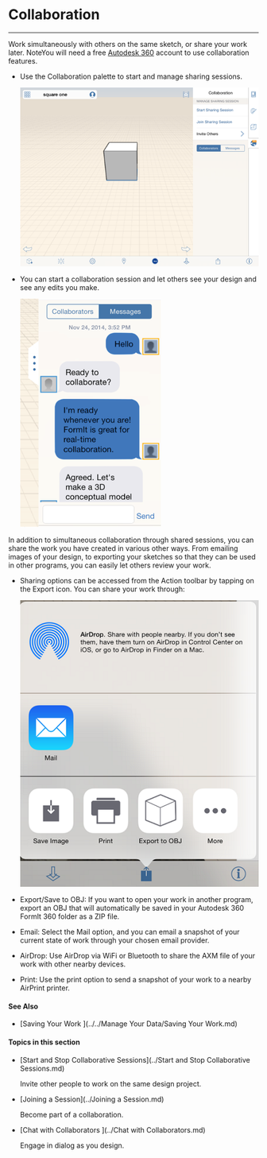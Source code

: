 # Collaboration

----

Work simultaneously with others on the same sketch, or share your work later.
NoteYou will need a free [Autodesk 360](https://360.autodesk.com) account to use collaboration features.
* Use the Collaboration palette to start and manage sharing sessions. 
    
    ![](Images/GUID-35692CAF-5EBD-4707-BB16-85EC8964857B-low.png)
* You can start a collaboration session and let others see your design and see any edits you make. 
    
    ![](Images/GUID-854D2503-24C9-4F16-ABBC-8732EC90570A-low.png)

In addition to simultaneous collaboration through shared sessions, you can share the work you have created in various other ways. From emailing images of your design, to exporting your sketches so that they can be used in other programs, you can easily let others review your work. 
* Sharing options can be accessed from the Action toolbar by tapping on the Export icon. You can share your work through: 
    
    ![](Images/GUID-FF9BE849-5942-402D-BAE4-E41937132925-low.png)


* Export/Save to OBJ: If you want to open your work in another program, export an OBJ that will automatically be saved in your Autodesk 360 FormIt 360 folder as a ZIP file.
* Email: Select the Mail option, and you can email a snapshot of your current state of work through your chosen email provider.
* AirDrop: Use AirDrop via WiFi or Bluetooth to share the AXM file of your work with other nearby devices.
* Print: Use the print option to send a snapshot of your work to a nearby AirPrint printer.

#### See Also

* [Saving Your Work ](../../Manage Your Data/Saving Your Work.md)

  

#### Topics in this section

* [Start and Stop Collaborative Sessions](../Start and Stop Collaborative Sessions.md)
    
    Invite other people to work on the same design project.
* [Joining a Session](../Joining a Session.md)
    
    Become part of a collaboration.
* [Chat with Collaborators ](../Chat with Collaborators.md)
    
    Engage in dialog as you design.

